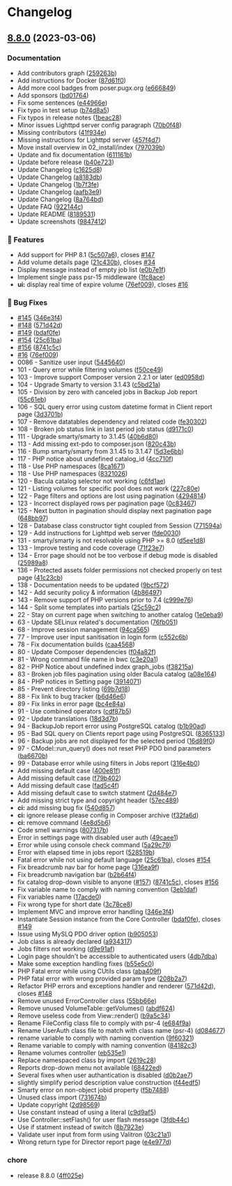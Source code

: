 # Changelog

## [8.8.0](https://github.com/bacula-web/bacula-web/compare/v8.8.0...v8.8.0) (2023-03-06)


### Documentation

* Add contributors graph ([259263b](https://github.com/bacula-web/bacula-web/commit/259263b5bc7ddc7879adf5556f480a54e5ad6bbb))
* Add instructions for Docker ([87d61f0](https://github.com/bacula-web/bacula-web/commit/87d61f025649b907861b210f75bdf712825cfe56))
* Add more cool badges from poser.pugx.org ([e666849](https://github.com/bacula-web/bacula-web/commit/e6668491fa82ef44fabb52775a4e99b7e124c0ec))
* Add sponsors ([bd01764](https://github.com/bacula-web/bacula-web/commit/bd017647a369e3fecc7b9cc36c77faae040eccb8))
* Fix some sentences ([e44966e](https://github.com/bacula-web/bacula-web/commit/e44966efba4ddff0296e4ffb2ca190b420d205da))
* Fix typo in test setup ([b74d8a5](https://github.com/bacula-web/bacula-web/commit/b74d8a54566ea2ee4372be089f0c2243253487a2))
* Fix typos in release notes ([1beac28](https://github.com/bacula-web/bacula-web/commit/1beac28d318f145d84bba4c985aa484595c2d498))
* Minor issues Lighttpd server config paragraph ([70b0f48](https://github.com/bacula-web/bacula-web/commit/70b0f48f74ec0f691a4d24c21384b91fc7d9700b))
* Missing contributors ([41f934e](https://github.com/bacula-web/bacula-web/commit/41f934e8eaeb668b511345c79ea364b159407e07))
* Missing instructions for Lighttpd server ([457f4d7](https://github.com/bacula-web/bacula-web/commit/457f4d7dbadae1a1187da48da4e22b8822f4fc63))
* Move install overview in 02_install/index ([797039b](https://github.com/bacula-web/bacula-web/commit/797039b68b380129e53c36cd590cf81925e371ff))
* Update and fix documentation ([611161b](https://github.com/bacula-web/bacula-web/commit/611161bba512843c6fb46678c455a9d19e1ecac4))
* Update before release ([b40e723](https://github.com/bacula-web/bacula-web/commit/b40e7235a0a8f47abbc66e61cac2d5579b57c294))
* Update Changelog ([c1625d8](https://github.com/bacula-web/bacula-web/commit/c1625d8bd5b51c17c4434bb3cbbebf07263d0f0b))
* Update Changelog ([a8183db](https://github.com/bacula-web/bacula-web/commit/a8183db8f95edabb23e66d89d225b063683e84ae))
* Update Changelog ([1b7f3fe](https://github.com/bacula-web/bacula-web/commit/1b7f3fefd524f04befc56e93fb26671dbac1af1f))
* Update Changelog ([aafb3e9](https://github.com/bacula-web/bacula-web/commit/aafb3e9dcecd09e3ccb02da3f5644a086fdc704b))
* Update Changelog ([8a764bd](https://github.com/bacula-web/bacula-web/commit/8a764bd2c29af8cb10e4b2b91cda1e4d53d3e570))
* Update FAQ ([922144c](https://github.com/bacula-web/bacula-web/commit/922144c8c7b805044329943c31a1a890dad1360e))
* Update README ([8189531](https://github.com/bacula-web/bacula-web/commit/8189531ddf8f252110ef395508f41da06af29fbc))
* Update screenshots ([9847412](https://github.com/bacula-web/bacula-web/commit/9847412961483a992c698e47421db818b2160daa))


### 🚀 Features

* Add support for PHP 8.1 ([5c507a6](https://github.com/bacula-web/bacula-web/commit/5c507a64b0efb81b2aaeb119fc78e7b412fdb811)), closes [#147](https://github.com/bacula-web/bacula-web/issues/147)
* Add volume details page ([21c430b](https://github.com/bacula-web/bacula-web/commit/21c430b5f0bde375b97d668ee5cef1790ccf2bc1)), closes [#34](https://github.com/bacula-web/bacula-web/issues/34)
* Display message instead of empty job list ([e0b7e1f](https://github.com/bacula-web/bacula-web/commit/e0b7e1f0676f09e98d1816b9bed91c483897c871))
* Implement single pass psr-15 middleware ([1fc8ace](https://github.com/bacula-web/bacula-web/commit/1fc8ace9e7150b1c3a310568f32b68933856eb50))
* **ui:** display real time of expire volume ([76ef009](https://github.com/bacula-web/bacula-web/commit/76ef00944df4752a8c34c75b2bbc22d37a8c10ac)), closes [#16](https://github.com/bacula-web/bacula-web/issues/16)


### 🐛 Bug Fixes

* [#145](https://github.com/bacula-web/bacula-web/issues/145) ([346e3f4](https://github.com/bacula-web/bacula-web/commit/346e3f4b8ee60737a6b7eb3743c5c829aac63b37))
* [#148](https://github.com/bacula-web/bacula-web/issues/148) ([571d42d](https://github.com/bacula-web/bacula-web/commit/571d42df7776e0dc1ed660103a5da0cdb60d98f1))
* [#149](https://github.com/bacula-web/bacula-web/issues/149) ([bdaf0fe](https://github.com/bacula-web/bacula-web/commit/bdaf0feae49b76de267be526da81a59aaca9f41b))
* [#154](https://github.com/bacula-web/bacula-web/issues/154) ([25c61ba](https://github.com/bacula-web/bacula-web/commit/25c61bac1c0fa4f1aa8f412355c32c3f55459339))
* [#156](https://github.com/bacula-web/bacula-web/issues/156) ([8741c5c](https://github.com/bacula-web/bacula-web/commit/8741c5c7bb25185849b28c536b9206eb49533721))
* [#16](https://github.com/bacula-web/bacula-web/issues/16) ([76ef009](https://github.com/bacula-web/bacula-web/commit/76ef00944df4752a8c34c75b2bbc22d37a8c10ac))
* 0086 - Sanitize user input ([5445640](https://github.com/bacula-web/bacula-web/commit/544564093c05fe11d27c11581298c6edd9753dde))
* 101 - Query error while filtering volumes ([f50ce49](https://github.com/bacula-web/bacula-web/commit/f50ce494aa05cd5517c081430a7b8c894e1ada0c))
* 103 - Improve support Composer version 2.2.1 or later ([ed0958d](https://github.com/bacula-web/bacula-web/commit/ed0958db337c467df5443a2e7cbaa580795ee6cf))
* 104 - Upgrade Smarty to version 3.1.43 ([c5bd21a](https://github.com/bacula-web/bacula-web/commit/c5bd21a0bd4c03f6dac686a7dfa03a129393e9a6))
* 105 - Division by zero with canceled jobs in Backup Job report ([55c61eb](https://github.com/bacula-web/bacula-web/commit/55c61ebda40283a14bd7775b955d9df1a63b8792))
* 106 - SQL query error using custom datetime format in Client report page ([3d3701b](https://github.com/bacula-web/bacula-web/commit/3d3701b92528b21f7497d6aee051a5621e866067))
* 107 - Remove datatables dependency and related code ([fe30302](https://github.com/bacula-web/bacula-web/commit/fe303024dd7404f65e73a778844b92f8b6070cc3))
* 108 - Broken job status link in last period job status ([d9171c0](https://github.com/bacula-web/bacula-web/commit/d9171c0750e006c61b67f51385d31fcbd50de159))
* 111 - Upgrade smarty/smarty to 3.1.45 ([40b6d80](https://github.com/bacula-web/bacula-web/commit/40b6d80a8680679ed276394571098299163a9472))
* 113 - Add missing ext-pdo to composer.json ([820c43b](https://github.com/bacula-web/bacula-web/commit/820c43b430f355d8bb90ade4f25a8e5aee4bbe80))
* 116 - Bump smarty/smarty from 3.1.45 to 3.1.47 ([5d3e6bb](https://github.com/bacula-web/bacula-web/commit/5d3e6bbf7f445f1803d8bfeae37f6ca3fc87cbc8))
* 117 - PHP notice about undefined catalog_id ([4cc710f](https://github.com/bacula-web/bacula-web/commit/4cc710f0f468c9375d629334e59742fc8cfd213e))
* 118 - Use PHP namespaces ([8ca1671](https://github.com/bacula-web/bacula-web/commit/8ca1671768d0ab25f10c0f50a800d59e0e41b7f6))
* 118 - Use PHP namespaces ([8321026](https://github.com/bacula-web/bacula-web/commit/8321026a83e083f422d9c6cebbd38c84efa81575))
* 120 - Bacula catalog selector not working ([c6fd1ae](https://github.com/bacula-web/bacula-web/commit/c6fd1aebb08d77a4f8e995d12097b858fff40e0a))
* 121 - Listing volumes for specific pool does not work ([227c80e](https://github.com/bacula-web/bacula-web/commit/227c80e89a38600ebeaaa74db726a982763efb59))
* 122 - Page filters and options are lost using pagination ([4294814](https://github.com/bacula-web/bacula-web/commit/4294814a97acec77f64173fc6b913f09d9cc5f50))
* 123 - Incorrect displayed rows per pagination page ([0c83467](https://github.com/bacula-web/bacula-web/commit/0c8346716223079f30c38c0ab1b98e558ec7f711))
* 125 - Next button in pagination should display next pagination page ([648bb97](https://github.com/bacula-web/bacula-web/commit/648bb9746cf04edd1534317441cc2ffa00189d83))
* 128 - Database class constructor tight coupled from Session ([771594a](https://github.com/bacula-web/bacula-web/commit/771594aa3528870d2679525114a0c15cb1caceee))
* 129 - Add instructions for Lighttpd web server ([fde0030](https://github.com/bacula-web/bacula-web/commit/fde0030f0daba6c162b247b3b29d02eb0801e602))
* 131 - smarty/smarty is not resolvable using PHP &gt;= 8.0 ([d5ee1d8](https://github.com/bacula-web/bacula-web/commit/d5ee1d82fe9b35cce7f2a2d0cb7f9e3f8c05da23))
* 133 - Improve testing and code coverage ([71f23e7](https://github.com/bacula-web/bacula-web/commit/71f23e7931a87bfb1fb96528b2f9c54c2270096c))
* 134 - Error page should not be too verbose if debug mode is disabled ([25989a8](https://github.com/bacula-web/bacula-web/commit/25989a8affa16cb3ffde4a785d37dd705b190d71))
* 136 - Protected assets folder permissions not checked properly on test page ([41c23cb](https://github.com/bacula-web/bacula-web/commit/41c23cb3e743685b679d752ad03cdcdaf14aef14))
* 138 - Documentation needs to be updated ([9bcf572](https://github.com/bacula-web/bacula-web/commit/9bcf5723d8e1cd1912e6e7c021a962cc0a8aa032))
* 142 - Add security policy & information ([4b86497](https://github.com/bacula-web/bacula-web/commit/4b86497a02c14f0f0191a150fb9298849b409308))
* 143 - Remove support of PHP versions prior to 7.4 ([c999e76](https://github.com/bacula-web/bacula-web/commit/c999e7697bc2394233a48b0a535116726e95725d))
* 144 - Split some templates into partials ([25c59c2](https://github.com/bacula-web/bacula-web/commit/25c59c2b0eb45ad76f1edf6e2820cd60d7fb7f05))
* 22 - Stay on current page when switching to another catalog ([1e0eba9](https://github.com/bacula-web/bacula-web/commit/1e0eba90d449e4d3075c571dbc892c3bcee39e14))
* 63 - Update SELinux related's documentation ([76fb051](https://github.com/bacula-web/bacula-web/commit/76fb0517d19980b46c2504736eacc88bf9abf60a))
* 68 - Improve session management ([94ca565](https://github.com/bacula-web/bacula-web/commit/94ca56546f1f78f749e949ca7cb918c4d0d94240))
* 77 - Improve user input sanitisation in login form ([c552c6b](https://github.com/bacula-web/bacula-web/commit/c552c6b1fc4a5246364f011fdc4307770ecb0ff8))
* 78 - Fix documentation builds ([caa4568](https://github.com/bacula-web/bacula-web/commit/caa4568270c42bc824a9b9043de3e3323060fe6b))
* 80 - Update Composer dependencies ([f04a82f](https://github.com/bacula-web/bacula-web/commit/f04a82f2467ca8fe8cf350d58648677132d458a5))
* 81 - Wrong command file name in bwc ([c3e20a1](https://github.com/bacula-web/bacula-web/commit/c3e20a17b1b28efa2ba075e25a7db53522555d34))
* 82 - PHP Notice about undefined index graph_jobs ([f38215a](https://github.com/bacula-web/bacula-web/commit/f38215a3d8c74292437f7c5a0e4665f45b42773b))
* 83 - Broken job files pagination using older Bacula catalog ([a08e164](https://github.com/bacula-web/bacula-web/commit/a08e164308a9114011f917c1bb8402221c1f94cf))
* 84 - PHP notices in Setting page ([3914071](https://github.com/bacula-web/bacula-web/commit/39140719cf39a2fe7fdf6eb96e0aaf953e24a2b8))
* 85 - Prevent directory listing ([69b7d18](https://github.com/bacula-web/bacula-web/commit/69b7d1845bfa93d5caff1ad1621d94b1102dc555))
* 88 - Fix link to bug tracker ([b6d46e6](https://github.com/bacula-web/bacula-web/commit/b6d46e611156943c335367d7ba32957696296ed7))
* 89 - Fix links in error page ([bc4e84a](https://github.com/bacula-web/bacula-web/commit/bc4e84a665b72e6a9a228eaa2642da613c5f5147))
* 91 - Use combined operators ([cdf87b5](https://github.com/bacula-web/bacula-web/commit/cdf87b546591b1c71d1babbe0131d8368c0eecb2))
* 92 - Update translations ([18d3d7b](https://github.com/bacula-web/bacula-web/commit/18d3d7b2a1d4478e69d0373b80d62253e7776121))
* 94 - BackupJob report error using PostgreSQL catalog ([b1b90ad](https://github.com/bacula-web/bacula-web/commit/b1b90ad6f2289b1c14b5a6a4b8f7e27863895b1a))
* 95 - Bad SQL query on Clients report page using PostgreSQL ([8365133](https://github.com/bacula-web/bacula-web/commit/8365133a5d26514b11c1c47ca708454ada82b348))
* 96 - Backup jobs are not displayed for the selected period ([16d89f0](https://github.com/bacula-web/bacula-web/commit/16d89f00b88c29e09699b8065bba0c213855a13b))
* 97 - CModel::run_query() does not reset PHP PDO bind parameters ([ba6670b](https://github.com/bacula-web/bacula-web/commit/ba6670b05b2c08f15aaa0cb0cbcb6854d6f27a91))
* 99 - Database error while using filters in Jobs report ([316e4b0](https://github.com/bacula-web/bacula-web/commit/316e4b0d60a6386a82f24bf94248aa9642b573d1))
* Add missing default case ([400e81f](https://github.com/bacula-web/bacula-web/commit/400e81f91ca83818acf727557857bf577cac8f5b))
* Add missing default case ([f79b402](https://github.com/bacula-web/bacula-web/commit/f79b40259500017eebfc14cdbf34095ea08971f6))
* Add missing default case ([fad5c4f](https://github.com/bacula-web/bacula-web/commit/fad5c4f7b951470fe4201cf47f01af6ad7dbc067))
* Add missing default case to switch statment ([2d484e7](https://github.com/bacula-web/bacula-web/commit/2d484e7e69b00f8ac8a082375024acc0ccb16a6a))
* Add missing strict type and copyright header ([57ec489](https://github.com/bacula-web/bacula-web/commit/57ec48972018f7d4545129ac7be794d6198e0459))
* **ci:** add missing bug fix ([540d857](https://github.com/bacula-web/bacula-web/commit/540d857463b20ca4cdf81d1d937e664f17fd9b50))
* **ci:** ignore release please config in Composer archive ([f32fa6d](https://github.com/bacula-web/bacula-web/commit/f32fa6df0f95eb77965a4d12f4de1be77cb56767))
* **ci:** remove command ([4e8d5b6](https://github.com/bacula-web/bacula-web/commit/4e8d5b6113a8211880e370deebbc7ef1a5eaa93f))
* Code smell warnings ([807317b](https://github.com/bacula-web/bacula-web/commit/807317b485359fba3b71ff7cbaa3ad5e6328a825))
* Error in settings page with disabled user auth ([49caee1](https://github.com/bacula-web/bacula-web/commit/49caee149ac831fb4911097b2e899357b4db9aa0))
* Error while using console check command ([5a29c79](https://github.com/bacula-web/bacula-web/commit/5a29c7924ce7ad45ded73aeb0f73ea9be0f989d3))
* Error with elapsed time in jobs report ([528519b](https://github.com/bacula-web/bacula-web/commit/528519b45df195293101c0fd68dd331a29bcc1fc))
* Fatal error while not using default language ([25c61ba](https://github.com/bacula-web/bacula-web/commit/25c61bac1c0fa4f1aa8f412355c32c3f55459339)), closes [#154](https://github.com/bacula-web/bacula-web/issues/154)
* Fix breadcrumb nav bar for home page ([316ea9f](https://github.com/bacula-web/bacula-web/commit/316ea9fefae126947a2ee8811a3ca67d2095f06e))
* Fix breadcrumb navigation bar ([b2b64f4](https://github.com/bacula-web/bacula-web/commit/b2b64f4f925da93b2b4a5c8f67ca308c8bbfb4c6))
* fix catalog drop-down visible to anyone ([#157](https://github.com/bacula-web/bacula-web/issues/157)) ([8741c5c](https://github.com/bacula-web/bacula-web/commit/8741c5c7bb25185849b28c536b9206eb49533721)), closes [#156](https://github.com/bacula-web/bacula-web/issues/156)
* Fix variable name to comply with naming convention ([3eb1daf](https://github.com/bacula-web/bacula-web/commit/3eb1daf9758468435200ec7238b3918727f94ae2))
* Fix variables name ([17acde0](https://github.com/bacula-web/bacula-web/commit/17acde001965584bb2aaee6f2084da397d9e4ec7))
* Fix wrong type for short date ([3c78ce8](https://github.com/bacula-web/bacula-web/commit/3c78ce8b1b9e5847e84c1b21e4de834b918ac9c9))
* Implement MVC and improve error handling ([346e3f4](https://github.com/bacula-web/bacula-web/commit/346e3f4b8ee60737a6b7eb3743c5c829aac63b37))
* Instantiate Session instance from the Core Controller ([bdaf0fe](https://github.com/bacula-web/bacula-web/commit/bdaf0feae49b76de267be526da81a59aaca9f41b)), closes [#149](https://github.com/bacula-web/bacula-web/issues/149)
* Issue using MySLQ PDO driver option ([b905053](https://github.com/bacula-web/bacula-web/commit/b9050530c291af28b657ecb12732f587214da199))
* Job class is already declared ([a934317](https://github.com/bacula-web/bacula-web/commit/a934317b83f21c22a29cbd9b64656d9512711614))
* Jobs filters not working ([d9e91af](https://github.com/bacula-web/bacula-web/commit/d9e91af6b7cf2d0a125d460779314ba51af63535))
* Login page shouldn't be accessible to authenticated users ([4db7dba](https://github.com/bacula-web/bacula-web/commit/4db7dbab3bf197a597669e7673967571e47d8828))
* Make some exception handling fixes ([b55e5c0](https://github.com/bacula-web/bacula-web/commit/b55e5c0804cf317a789494b8c8eb07afd36b0a57))
* PHP Fatal error while using CUtils class ([aba409f](https://github.com/bacula-web/bacula-web/commit/aba409f877f2895cf5c2ae76d7f153dba98a13b7))
* PHP fatal error with wrong provided param type ([208b2a7](https://github.com/bacula-web/bacula-web/commit/208b2a78704dc9d06d4f6b198e459bfe052219a6))
* Refactor PHP errors and exceptions handler and renderer ([571d42d](https://github.com/bacula-web/bacula-web/commit/571d42df7776e0dc1ed660103a5da0cdb60d98f1)), closes [#148](https://github.com/bacula-web/bacula-web/issues/148)
* Remove unused ErrorController class ([55bb66e](https://github.com/bacula-web/bacula-web/commit/55bb66e91134be2afdfc47aa10eab80d9220b6a8))
* Remove unused VolumeTable::getVolumes() ([abdf624](https://github.com/bacula-web/bacula-web/commit/abdf6241d62e1ef23ef1b0a1e520aadbf817550e))
* Remove useless code from View::render() ([b9a5c34](https://github.com/bacula-web/bacula-web/commit/b9a5c34d2594c8fbe31dff5c578283f6258549a5))
* Rename FileConfig class file to comply with psr-4 ([e684f9a](https://github.com/bacula-web/bacula-web/commit/e684f9a113f7b44f1d2631d2e4cd80c3845bbe0d))
* Rename UserAuth class file to match with class name (psr-4) ([d084677](https://github.com/bacula-web/bacula-web/commit/d0846773ac8987c10e2b797794f3373c1cc23701))
* rename variable to comply with naming convention ([9f60321](https://github.com/bacula-web/bacula-web/commit/9f603210388288badb13b682fa33ef12c4ed65d9))
* Rename variable to comply with naming convention ([84182c3](https://github.com/bacula-web/bacula-web/commit/84182c3c802ec3988f277aa551c1635050b2fa52))
* Rename volumes controller ([eb535e1](https://github.com/bacula-web/bacula-web/commit/eb535e15ee5b5c49ef839e4f46ad7c8e02e64b17))
* Replace namespaced class by import ([2619c28](https://github.com/bacula-web/bacula-web/commit/2619c285e52074685cbf1f85694ecb0dda84cbe0))
* Reports drop-down menu not available ([68422ed](https://github.com/bacula-web/bacula-web/commit/68422edddec107b1e24929ef030243640fc8dd42))
* Several fixes when user authantication is disabled ([d0b2ae7](https://github.com/bacula-web/bacula-web/commit/d0b2ae754a90cead4165cdd16cf93072709a3443))
* slightly simplify period description value construction ([f44edf5](https://github.com/bacula-web/bacula-web/commit/f44edf5fe9d45c28b2137eabafcda45432ad9733))
* Smarty error on non-object jobid property ([f5b7488](https://github.com/bacula-web/bacula-web/commit/f5b74888189e188dead36649d8448e40427f71e6))
* Unused class import ([731674b](https://github.com/bacula-web/bacula-web/commit/731674b249bdc58b1fdacf776417d946b4d242fa))
* Update copyright ([2d98569](https://github.com/bacula-web/bacula-web/commit/2d98569938a6dfcdaa800763a020beb031361a40))
* Use constant instead of using a literal ([c9d9af5](https://github.com/bacula-web/bacula-web/commit/c9d9af58ed429f41663411f8807dae198d0acecc))
* Use Controller::setFlash() for user flash message ([3fdb44c](https://github.com/bacula-web/bacula-web/commit/3fdb44ce75fcfc45dbe07b22703918a08cbe6ad8))
* Use if statment instead of switch ([8b7923e](https://github.com/bacula-web/bacula-web/commit/8b7923e3ce4784a5dd6c3fd35c79c90f35fc5ea0))
* Validate user input from form using Valitron ([03c21a1](https://github.com/bacula-web/bacula-web/commit/03c21a199279149e2aa3295729ce2720749cf4fa))
* Wrong return type for Director report page ([e4e977d](https://github.com/bacula-web/bacula-web/commit/e4e977d37576b6730d672514af5f14ae712cbd67))


### chore

* release 8.8.0 ([4ff025e](https://github.com/bacula-web/bacula-web/commit/4ff025e6b10f126930568f87f56680516ab662c9))
